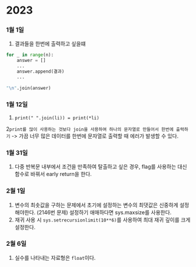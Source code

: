 # 2023

### 1월 1일

1. 결과들을 한번에 출력하고 싶을떄

```python
for _ in range(n):
    answer = [] 
    ...
    answer.append(결과)
    ...
    
"\n".join(answer)
```

### 1월 12일 

1. `print(" ".join(li)) = print(*li)`


2`print를 많이 사용하는 것보다 join을 사용하여 하나의 문자열로 만들어서 한번에 출력하기`
-> 가끔 너무 많은 데이터를 한번에 문자열로 출력할 때 에러가 발생할 수 있다.


### 1월 31일
1. 다중 반복문 내부에서 조건을 만족하여 탈출하고 싶은 경우, flag를 사용하는 대신 함수로 바꿔서 early return을 한다.

### 2월 1일
1. 변수의 최솟값을 구하는 문제에서 초기에 설정하는 변수의 최댓값은 신중하게 설정해야한다. (2146번 문제) 설정하기 애매하다면 sys.maxsize를 사용한다.
2. 재귀 사용 시 `sys.setrecursionlimit(10**6)`를 사용하여 최대 재귀 깊이를 크게 설정한다.

### 2월 6일
1. 실수를 나타내는 자료형은 `float`이다.